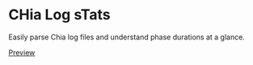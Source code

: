 # CHia Log sTats

Easily parse Chia log files and understand phase durations at a glance.

[Preview](preview.png)